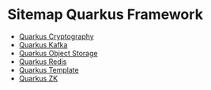 # Sitemap Quarkus Framework
<ul>
<li><a href="https://github.com/qorri-di/Java-Quarkus/tree/master/quarkus-cryptography">Quarkus Cryptography</a></li>
<li><a href="https://github.com/qorri-di/Java-Quarkus/tree/master/quarkus-kafka">Quarkus Kafka</a></li>
<li><a href="https://github.com/qorri-di/Java-Quarkus/tree/master/quarkus-object-storage">Quarkus Object Storage</a></li>
<li><a href="https://github.com/qorri-di/Java-Quarkus/tree/master/quarkus-redis">Quarkus Redis</a></li>
<li><a href="https://github.com/qorri-di/Java-Quarkus/tree/master/quarkus-template">Quarkus Template</a></li>
<li><a href="https://github.com/qorri-di/Java-Quarkus/tree/master/quarkus-zk">Quarkus ZK</a></li>
</ul>
